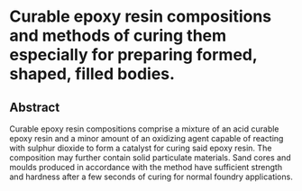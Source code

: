 # Curable epoxy resin compositions and methods of curing them especially for preparing formed, shaped, filled bodies.

## Abstract
Curable epoxy resin compositions comprise a mixture of an acid curable epoxy resin and a minor amount of an oxidizing agent capable of reacting with sulphur dioxide to form a catalyst for curing said epoxy resin. The composition may further contain solid particulate materials. Sand cores and moulds produced in accordance with the method have sufficient strength and hardness after a few seconds of curing for normal foundry applications.